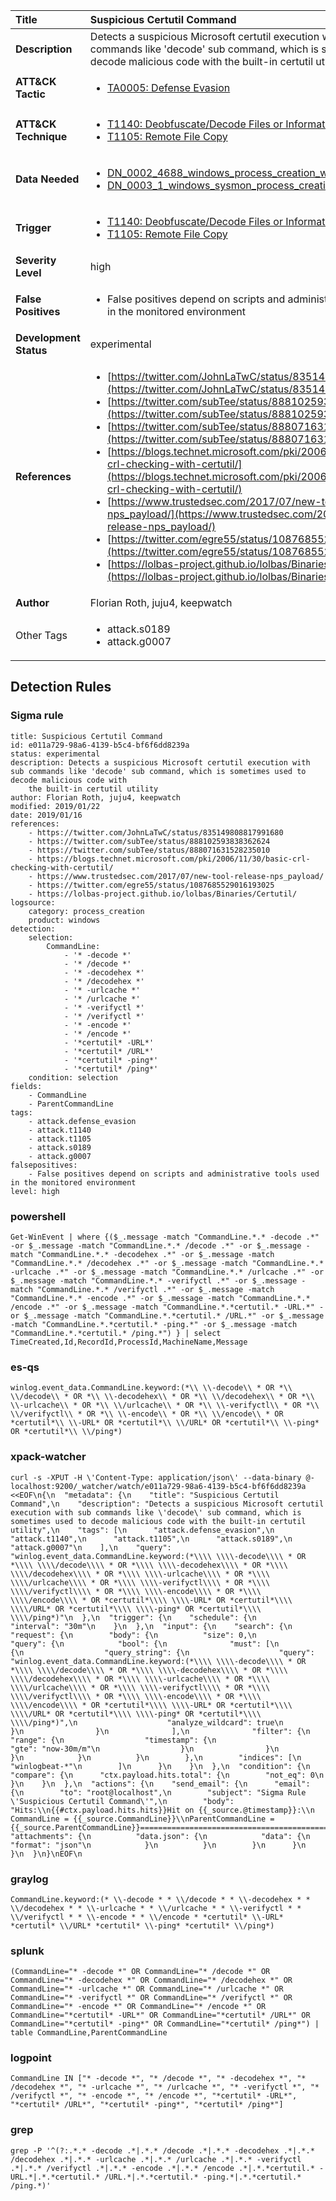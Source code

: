 | Title                    | Suspicious Certutil Command       |
|:-------------------------|:------------------|
| **Description**          | Detects a suspicious Microsoft certutil execution with sub commands like 'decode' sub command, which is sometimes used to decode malicious code with the built-in certutil utility |
| **ATT&amp;CK Tactic**    |  <ul><li>[TA0005: Defense Evasion](https://attack.mitre.org/tactics/TA0005)</li></ul>  |
| **ATT&amp;CK Technique** | <ul><li>[T1140: Deobfuscate/Decode Files or Information](https://attack.mitre.org/techniques/T1140)</li><li>[T1105: Remote File Copy](https://attack.mitre.org/techniques/T1105)</li></ul>  |
| **Data Needed**          | <ul><li>[DN_0002_4688_windows_process_creation_with_commandline](../Data_Needed/DN_0002_4688_windows_process_creation_with_commandline.md)</li><li>[DN_0003_1_windows_sysmon_process_creation](../Data_Needed/DN_0003_1_windows_sysmon_process_creation.md)</li></ul>  |
| **Trigger**              | <ul><li>[T1140: Deobfuscate/Decode Files or Information](../Triggers/T1140.md)</li><li>[T1105: Remote File Copy](../Triggers/T1105.md)</li></ul>  |
| **Severity Level**       | high |
| **False Positives**      | <ul><li>False positives depend on scripts and administrative tools used in the monitored environment</li></ul>  |
| **Development Status**   | experimental |
| **References**           | <ul><li>[https://twitter.com/JohnLaTwC/status/835149808817991680](https://twitter.com/JohnLaTwC/status/835149808817991680)</li><li>[https://twitter.com/subTee/status/888102593838362624](https://twitter.com/subTee/status/888102593838362624)</li><li>[https://twitter.com/subTee/status/888071631528235010](https://twitter.com/subTee/status/888071631528235010)</li><li>[https://blogs.technet.microsoft.com/pki/2006/11/30/basic-crl-checking-with-certutil/](https://blogs.technet.microsoft.com/pki/2006/11/30/basic-crl-checking-with-certutil/)</li><li>[https://www.trustedsec.com/2017/07/new-tool-release-nps_payload/](https://www.trustedsec.com/2017/07/new-tool-release-nps_payload/)</li><li>[https://twitter.com/egre55/status/1087685529016193025](https://twitter.com/egre55/status/1087685529016193025)</li><li>[https://lolbas-project.github.io/lolbas/Binaries/Certutil/](https://lolbas-project.github.io/lolbas/Binaries/Certutil/)</li></ul>  |
| **Author**               | Florian Roth, juju4, keepwatch |
| Other Tags           | <ul><li>attack.s0189</li><li>attack.g0007</li></ul> | 

## Detection Rules

### Sigma rule

```
title: Suspicious Certutil Command
id: e011a729-98a6-4139-b5c4-bf6f6dd8239a
status: experimental
description: Detects a suspicious Microsoft certutil execution with sub commands like 'decode' sub command, which is sometimes used to decode malicious code with
    the built-in certutil utility
author: Florian Roth, juju4, keepwatch
modified: 2019/01/22
date: 2019/01/16
references:
    - https://twitter.com/JohnLaTwC/status/835149808817991680
    - https://twitter.com/subTee/status/888102593838362624
    - https://twitter.com/subTee/status/888071631528235010
    - https://blogs.technet.microsoft.com/pki/2006/11/30/basic-crl-checking-with-certutil/
    - https://www.trustedsec.com/2017/07/new-tool-release-nps_payload/
    - https://twitter.com/egre55/status/1087685529016193025
    - https://lolbas-project.github.io/lolbas/Binaries/Certutil/
logsource:
    category: process_creation
    product: windows
detection:
    selection:
        CommandLine:
            - '* -decode *'
            - '* /decode *'
            - '* -decodehex *'
            - '* /decodehex *'
            - '* -urlcache *'
            - '* /urlcache *'
            - '* -verifyctl *'
            - '* /verifyctl *'
            - '* -encode *'
            - '* /encode *'
            - '*certutil* -URL*'
            - '*certutil* /URL*'
            - '*certutil* -ping*'
            - '*certutil* /ping*'
    condition: selection
fields:
    - CommandLine
    - ParentCommandLine
tags:
    - attack.defense_evasion
    - attack.t1140
    - attack.t1105
    - attack.s0189
    - attack.g0007
falsepositives:
    - False positives depend on scripts and administrative tools used in the monitored environment
level: high

```





### powershell
    
```
Get-WinEvent | where {($_.message -match "CommandLine.*.* -decode .*" -or $_.message -match "CommandLine.*.* /decode .*" -or $_.message -match "CommandLine.*.* -decodehex .*" -or $_.message -match "CommandLine.*.* /decodehex .*" -or $_.message -match "CommandLine.*.* -urlcache .*" -or $_.message -match "CommandLine.*.* /urlcache .*" -or $_.message -match "CommandLine.*.* -verifyctl .*" -or $_.message -match "CommandLine.*.* /verifyctl .*" -or $_.message -match "CommandLine.*.* -encode .*" -or $_.message -match "CommandLine.*.* /encode .*" -or $_.message -match "CommandLine.*.*certutil.* -URL.*" -or $_.message -match "CommandLine.*.*certutil.* /URL.*" -or $_.message -match "CommandLine.*.*certutil.* -ping.*" -or $_.message -match "CommandLine.*.*certutil.* /ping.*") } | select TimeCreated,Id,RecordId,ProcessId,MachineName,Message
```


### es-qs
    
```
winlog.event_data.CommandLine.keyword:(*\\ \\-decode\\ * OR *\\ \\/decode\\ * OR *\\ \\-decodehex\\ * OR *\\ \\/decodehex\\ * OR *\\ \\-urlcache\\ * OR *\\ \\/urlcache\\ * OR *\\ \\-verifyctl\\ * OR *\\ \\/verifyctl\\ * OR *\\ \\-encode\\ * OR *\\ \\/encode\\ * OR *certutil*\\ \\-URL* OR *certutil*\\ \\/URL* OR *certutil*\\ \\-ping* OR *certutil*\\ \\/ping*)
```


### xpack-watcher
    
```
curl -s -XPUT -H \'Content-Type: application/json\' --data-binary @- localhost:9200/_watcher/watch/e011a729-98a6-4139-b5c4-bf6f6dd8239a <<EOF\n{\n  "metadata": {\n    "title": "Suspicious Certutil Command",\n    "description": "Detects a suspicious Microsoft certutil execution with sub commands like \'decode\' sub command, which is sometimes used to decode malicious code with the built-in certutil utility",\n    "tags": [\n      "attack.defense_evasion",\n      "attack.t1140",\n      "attack.t1105",\n      "attack.s0189",\n      "attack.g0007"\n    ],\n    "query": "winlog.event_data.CommandLine.keyword:(*\\\\ \\\\-decode\\\\ * OR *\\\\ \\\\/decode\\\\ * OR *\\\\ \\\\-decodehex\\\\ * OR *\\\\ \\\\/decodehex\\\\ * OR *\\\\ \\\\-urlcache\\\\ * OR *\\\\ \\\\/urlcache\\\\ * OR *\\\\ \\\\-verifyctl\\\\ * OR *\\\\ \\\\/verifyctl\\\\ * OR *\\\\ \\\\-encode\\\\ * OR *\\\\ \\\\/encode\\\\ * OR *certutil*\\\\ \\\\-URL* OR *certutil*\\\\ \\\\/URL* OR *certutil*\\\\ \\\\-ping* OR *certutil*\\\\ \\\\/ping*)"\n  },\n  "trigger": {\n    "schedule": {\n      "interval": "30m"\n    }\n  },\n  "input": {\n    "search": {\n      "request": {\n        "body": {\n          "size": 0,\n          "query": {\n            "bool": {\n              "must": [\n                {\n                  "query_string": {\n                    "query": "winlog.event_data.CommandLine.keyword:(*\\\\ \\\\-decode\\\\ * OR *\\\\ \\\\/decode\\\\ * OR *\\\\ \\\\-decodehex\\\\ * OR *\\\\ \\\\/decodehex\\\\ * OR *\\\\ \\\\-urlcache\\\\ * OR *\\\\ \\\\/urlcache\\\\ * OR *\\\\ \\\\-verifyctl\\\\ * OR *\\\\ \\\\/verifyctl\\\\ * OR *\\\\ \\\\-encode\\\\ * OR *\\\\ \\\\/encode\\\\ * OR *certutil*\\\\ \\\\-URL* OR *certutil*\\\\ \\\\/URL* OR *certutil*\\\\ \\\\-ping* OR *certutil*\\\\ \\\\/ping*)",\n                    "analyze_wildcard": true\n                  }\n                }\n              ],\n              "filter": {\n                "range": {\n                  "timestamp": {\n                    "gte": "now-30m/m"\n                  }\n                }\n              }\n            }\n          }\n        },\n        "indices": [\n          "winlogbeat-*"\n        ]\n      }\n    }\n  },\n  "condition": {\n    "compare": {\n      "ctx.payload.hits.total": {\n        "not_eq": 0\n      }\n    }\n  },\n  "actions": {\n    "send_email": {\n      "email": {\n        "to": "root@localhost",\n        "subject": "Sigma Rule \'Suspicious Certutil Command\'",\n        "body": "Hits:\\n{{#ctx.payload.hits.hits}}Hit on {{_source.@timestamp}}:\\n      CommandLine = {{_source.CommandLine}}\\nParentCommandLine = {{_source.ParentCommandLine}}================================================================================\\n{{/ctx.payload.hits.hits}}",\n        "attachments": {\n          "data.json": {\n            "data": {\n              "format": "json"\n            }\n          }\n        }\n      }\n    }\n  }\n}\nEOF\n
```


### graylog
    
```
CommandLine.keyword:(* \\-decode * * \\/decode * * \\-decodehex * * \\/decodehex * * \\-urlcache * * \\/urlcache * * \\-verifyctl * * \\/verifyctl * * \\-encode * * \\/encode * *certutil* \\-URL* *certutil* \\/URL* *certutil* \\-ping* *certutil* \\/ping*)
```


### splunk
    
```
(CommandLine="* -decode *" OR CommandLine="* /decode *" OR CommandLine="* -decodehex *" OR CommandLine="* /decodehex *" OR CommandLine="* -urlcache *" OR CommandLine="* /urlcache *" OR CommandLine="* -verifyctl *" OR CommandLine="* /verifyctl *" OR CommandLine="* -encode *" OR CommandLine="* /encode *" OR CommandLine="*certutil* -URL*" OR CommandLine="*certutil* /URL*" OR CommandLine="*certutil* -ping*" OR CommandLine="*certutil* /ping*") | table CommandLine,ParentCommandLine
```


### logpoint
    
```
CommandLine IN ["* -decode *", "* /decode *", "* -decodehex *", "* /decodehex *", "* -urlcache *", "* /urlcache *", "* -verifyctl *", "* /verifyctl *", "* -encode *", "* /encode *", "*certutil* -URL*", "*certutil* /URL*", "*certutil* -ping*", "*certutil* /ping*"]
```


### grep
    
```
grep -P '^(?:.*.* -decode .*|.*.* /decode .*|.*.* -decodehex .*|.*.* /decodehex .*|.*.* -urlcache .*|.*.* /urlcache .*|.*.* -verifyctl .*|.*.* /verifyctl .*|.*.* -encode .*|.*.* /encode .*|.*.*certutil.* -URL.*|.*.*certutil.* /URL.*|.*.*certutil.* -ping.*|.*.*certutil.* /ping.*)'
```



